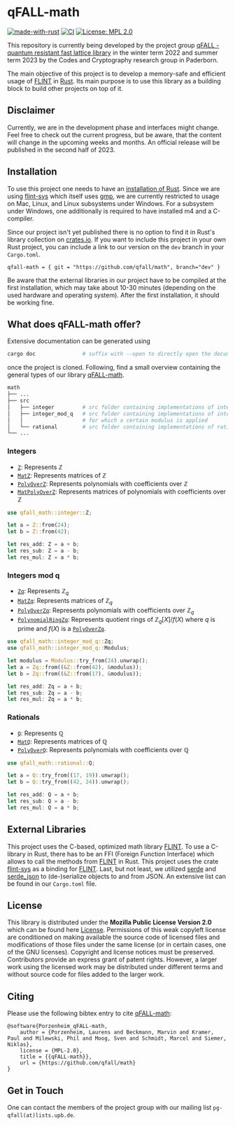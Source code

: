 # qFALL-math

[![made-with-rust](https://img.shields.io/badge/Made%20with-Rust-1f425f.svg)](https://www.rust-lang.org/)
[![CI](https://github.com/qfall/math/actions/workflows/push.yml/badge.svg?branch=dev)](https://github.com/qfall/math/actions/workflows/pull_request.yml)
[![License: MPL 2.0](https://img.shields.io/badge/License-MPL_2.0-brightgreen.svg)](https://opensource.org/licenses/MPL-2.0)
<TODO Badge for Documentation>
<TODO Badge for Code Coverage>
<TODO Badge for Website>

This repository is currently being developed by the project group [qFALL - quantum resistant fast lattice library](https://cs.uni-paderborn.de/cuk/lehre/veranstaltungen/ws-2022-23/project-group-qfall) in the winter term 2022 and summer term 2023 by the Codes and Cryptography research group in Paderborn.

The main objective of this project is to develop a memory-safe and efficient usage of
[FLINT](https://flintlib.org/) in [Rust](https://www.rust-lang.org/). Its main purpose
is to use this library as a building block to build other projects on top of it.

## Disclaimer

Currently, we are in the development phase and interfaces might change.
Feel free to check out the current progress, but be aware, that the content will
change in the upcoming weeks and months. An official release will be published in the second half of 2023.

## Installation

To use this project one needs to have an [installation of Rust](https://www.rust-lang.org/tools/install). Since we are using [flint-sys](https://crates.io/crates/flint-sys)
which itself uses [gmp](https://gmplib.org/manual/), we are currently restricted to usage on Mac, Linux, and Linux subsystems under Windows. For a subsystem under Windows, one additionally is required to have installed m4 and a C-compiler.

Since our project isn't yet published there is no option to find it in Rust's library collection on [crates.io](https://crates.io/).
If you want to include this project in your own Rust project, you can
include a link to our version on the `dev` branch in your `Cargo.toml`.

```text
qfall-math = { git = "https://github.com/qfall/math", branch="dev" }
```

Be aware that the external libraries in our project have to be compiled at the first installation,
which may take about 10-30 minutes (depending on the used hardware and operating system). After the first installation, it should be working fine.

## What does qFALL-math offer?

Extensive documentation can be generated using

```bash
cargo doc               # suffix with --open to directly open the documentation
```

once the project is cloned. Following, find a small overview containing the general types of our library [qFALL-math](https://github.com/qfall/math).

```bash
math
├── ...
├── src
│   ├── integer         # src folder containing implementations of integers
│   ├── integer_mod_q   # src folder containing implementations of integers
│   │                   # for which a certain modulus is applied
│   └── rational        # src folder containing implementations of rationals
└── ...
```

### Integers

- [`Z`](https://github.com/qfall/math/blob/dev/src/integer/z.rs): Represents $\mathbb Z$
- [`MatZ`](https://github.com/qfall/math/blob/dev/src/integer/mat_z.rs): Represents matrices of $\mathbb Z$
- [`PolyOverZ`](https://github.com/qfall/math/blob/dev/src/integer/poly_over_z.rs): Represents polynomials with coefficients over $\mathbb Z$
- [`MatPolyOverZ`](https://github.com/qfall/math/blob/dev/src/integer/mat_poly_over_z.rs): Represents matrices of polynomials with coefficients over $\mathbb Z$

```rust
use qfall_math::integer::Z;

let a = Z::from(24);
let b = Z::from(42);

let res_add: Z = a + b;
let res_sub: Z = a - b;
let res_mul: Z = a * b;
```

### Integers mod q

- [`Zq`](https://github.com/qfall/math/blob/dev/src/integer_mod_q/zq.rs): Represents $\mathbb Z_q$
- [`MatZq`](https://github.com/qfall/math/blob/dev/src/integer_mod_q/mat_zq.rs): Represents matrices of $\mathbb Z_q$
- [`PolyOverZq`](https://github.com/qfall/math/blob/dev/src/integer_mod_q/poly_over_zq.rs): Represents polynomials with coefficients over $\mathbb Z_q$
- [`PolynomialRingZq`](https://github.com/qfall/math/blob/dev/src/integer_mod_q/polynomial_ring_zq.rs): Represents quotient rings of $\mathbb Z_q[X]/f(X)$ where $q$ is prime and $f(X)$ is a [`PolyOverZq`](https://github.com/qfall/math/blob/dev/src/integer_mod_q/poly_over_zq.rs).

```rust
use qfall_math::integer_mod_q::Zq;
use qfall_math::integer_mod_q::Modulus;

let modulus = Modulus::try_from(24).unwrap();
let a = Zq::from((&Z::from(42), &modulus));
let b = Zq::from((&Z::from(17), &modulus));

let res_add: Zq = a + b;
let res_sub: Zq = a - b;
let res_mul: Zq = a * b;
```

### Rationals

- [`Q`](https://github.com/qfall/math/blob/dev/src/rational/q.rs): Represents $\mathbb Q$
- [`MatQ`](https://github.com/qfall/math/blob/dev/src/rational/mat.rs): Represents matrices of $\mathbb Q$
- [`PolyOverQ`](https://github.com/qfall/math/blob/dev/src/rational/poly_over_q.rs): Represents polynomials with coefficients over $\mathbb Q$

```rust
use qfall_math::rational::Q;

let a = Q::try_from((17, 19)).unwrap();
let b = Q::try_from((42, 24)).unwrap();

let res_add: Q = a + b;
let res_sub: Q = a - b;
let res_mul: Q = a * b;
```

## External Libraries

This project uses the C-based, optimized math library [FLINT](https://flintlib.org/). To use a C-library in Rust, there has to be an FFI (Foreign Function Interface) which allows to call the methods from [FLINT](https://flintlib.org/) in Rust. This project uses the crate [flint-sys](https://github.com/alex-ozdemir/flint-rs/tree/master/flint-sys) as a binding for [FLINT](https://flintlib.org/).
Last, but not least, we utilized [serde](https://crates.io/crates/serde) and [serde_json](https://crates.io/crates/serde_json) to (de-)serialize objects to and from JSON. An extensive list can be found in our `Cargo.toml` file.

## License

This library is distributed under the **Mozilla Public License Version 2.0** which can be found here [License](https://github.com/qfall/math/blob/dev/LICENSE).
Permissions of this weak copyleft license are conditioned on making available the source code of licensed files and modifications of those files under the same license (or in certain cases, one of the GNU licenses). Copyright and license notices must be preserved. Contributors provide an express grant of patent rights. However, a larger work using the licensed work may be distributed under different terms and without source code for files added to the larger work.

## Citing

Please use the following bibtex entry to cite [qFALL-math](https://github.com/qfall/math):

```text
@software{Porzenheim_qFALL-math,
    author = {Porzenheim, Laurens and Beckmann, Marvin and Kramer, Paul and Milewski, Phil and Moog, Sven and Schmidt, Marcel and Siemer, Niklas},
    license = {MPL-2.0},
    title = {{qFALL-math}},
    url = {https://github.com/qfall/math}
}
```

## Get in Touch

One can contact the members of the project group with our mailing list `pg-qfall(at)lists.upb.de`.
